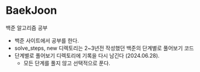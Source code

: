 # BaekJoon
백준 알고리즘 공부
- 백준 사이트에서 공부를 한다.
 - solve_steps, new 디렉토리는 2~3년전 작성했던 백준의 단계별로 풀어보기 코드
 - 단계별로 풀어보기 디렉토리에 기록을 다시 남긴다 (2024.06.28).
   - 모든 단계를 풀지 않고 선택적으로 푼다.

